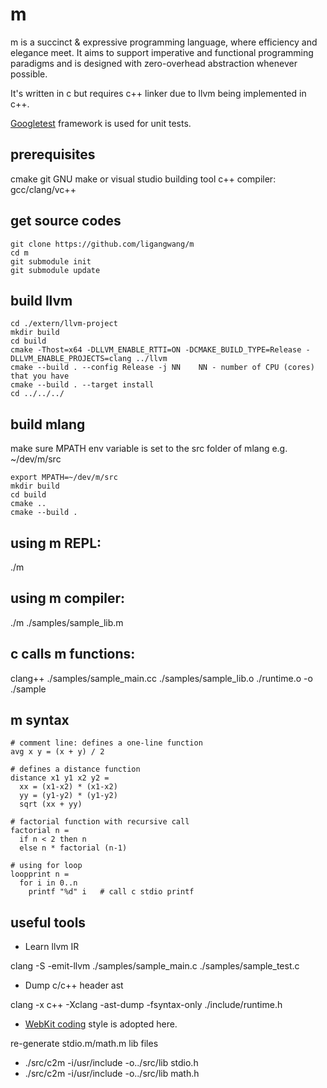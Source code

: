 # m

m is a succinct & expressive programming language, where efficiency and elegance meet. It aims to support imperative and functional programming paradigms and is designed with zero-overhead abstraction whenever possible.

It's written in c but requires c++ linker due to llvm being implemented in c++.

[Googletest](https://github.com/google/googletest) framework is used for unit tests.

## prerequisites
cmake
git
GNU make or visual studio building tool
c++ compiler: gcc/clang/vc++ 

## get source codes
```
git clone https://github.com/ligangwang/m
cd m
git submodule init
git submodule update
```

## build llvm
```
cd ./extern/llvm-project
mkdir build
cd build
cmake -Thost=x64 -DLLVM_ENABLE_RTTI=ON -DCMAKE_BUILD_TYPE=Release -DLLVM_ENABLE_PROJECTS=clang ../llvm
cmake --build . --config Release -j NN    NN - number of CPU (cores) that you have
cmake --build . --target install 
cd ../../../
```

## build mlang
make sure MPATH env variable is set to the src folder of mlang e.g. ~/dev/m/src
```
export MPATH=~/dev/m/src
mkdir build
cd build
cmake ..
cmake --build .
```

## using m REPL:
./m

## using m compiler: 
./m ./samples/sample_lib.m

## c calls m functions:
clang++ ./samples/sample_main.cc ./samples/sample_lib.o ./runtime.o -o ./sample

## m syntax
```
# comment line: defines a one-line function
avg x y = (x + y) / 2

# defines a distance function
distance x1 y1 x2 y2 = 
  xx = (x1-x2) * (x1-x2)
  yy = (y1-y2) * (y1-y2)
  sqrt (xx + yy)

# factorial function with recursive call
factorial n = 
  if n < 2 then n
  else n * factorial (n-1)

# using for loop
loopprint n = 
  for i in 0..n
    printf "%d" i   # call c stdio printf
```

## useful tools
* Learn llvm IR

clang -S -emit-llvm ./samples/sample_main.c ./samples/sample_test.c

* Dump c/c++ header ast

clang -x c++ -Xclang -ast-dump -fsyntax-only ./include/runtime.h

* [WebKit coding](https://webkit.org/code-style-guidelines/) style is adopted here.

re-generate stdio.m/math.m lib files

* ./src/c2m -i/usr/include -o../src/lib stdio.h
* ./src/c2m -i/usr/include -o../src/lib math.h
